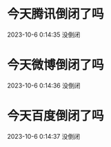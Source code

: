 # 今天腾讯倒闭了吗

2023-10-6 0:14:35 没倒闭

# 今天微博倒闭了吗

2023-10-6 0:14:36 没倒闭

# 今天百度倒闭了吗

2023-10-6 0:14:37 没倒闭

